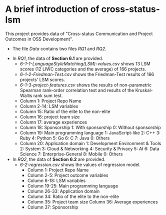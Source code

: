 # A brief introduction of cross-status-lsm

This project provides data of "Cross-status Communication and Project Outcomes in OSS Development".
+ The file *Data* contains two files *RQ1* and *RQ2*.
 - In *RQ1*, the data of **Section 6.1** are provided.
   * *6-1-1-LanguageStyleMatching(LSM)-values.cs*v shows 13 LSM scores (12 LIWC categories and the average) of 166 projects.
   * *6-1-2-Friedman-Test.csv* shows the Friedman-Test results of 166 projects' LSM scores.
   * *6-1-3-project-features.csv* shows the results of non-parametric Spearman rank-order correlation test and results of the Kruskal-Wallis rank sum test. 
    + Column 1: Project Repo Name 
    + Column 2-14: LSM variables 
    + Column 15: Ratio of the elite to the non-elite 
    + Column 16: project team size 
    + Column 17: average experiences 
    + Column 18: Sponsorship 1: With sponsorship 0: Without sponsorship 
    + Column 19: Main programming language 1: JavaScript-like 2: C++ 3: Ruby 4: Python 5: Go 6: C 7: Java 0: Others 
    + Column 20: Application domain 1: Development Environment & Tools 2: System 3: Cloud & Networking 4: Security & Privacy 5: AI 6: Data Science 7: Enterprise-General 8: Mobile 0: Others
 - In *RQ2*, the data of **Section 6.2** are provided.
   + *6-2-regression.csv* shows the values of regression model.
     * Column 1: Project Repo Name
     * Column 2-5: Project outcome variables
     * Column 6-18: LSM variables
     * Column 19-25: Main programming language
     * Column 26-33: Application domain
     * Column 34: Ratio of the elite to the non-elite
     * Column 35: Project team size Column 36: Average experiences
     * Column 37: Sponsorship

